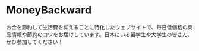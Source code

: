 # MoneyBackward
お金を節約して生活費を抑えることに特化したウェブサイトで、毎日低価格の商品情報や節約のコツをお届けしています。日本にいる留学生や大学生の皆さん、ぜひ参加してください！
